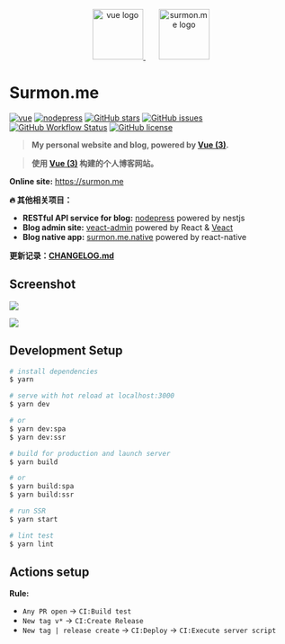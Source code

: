 <p align="center">
  <a href="https://vuejs.org" target="blank">
    <img src="https://raw.githubusercontent.com/surmon-china/surmon.me/master/presses/vue-logo.png" height="90" alt="vue logo" />
  </a>
  <span>&nbsp;&nbsp;&nbsp;&nbsp;&nbsp;</span>
  <a href="https://github.com/surmon-china/surmon.me" target="blank">
    <img src="https://raw.githubusercontent.com/surmon-china/surmon.me/master/presses/logo.png" height="90" alt="surmon.me logo" />
  </a>
</p>

# Surmon.me

[![vue](https://img.shields.io/badge/MADE%20WITH-VUE-42a97a?style=for-the-badge&labelColor=35495d)](https://vuejs.org)
[![nodepress](https://img.shields.io/badge/NODE-PRESS-83BA2F?style=for-the-badge&labelColor=90C53F)](https://github.com/surmon-china/nodepress)
[![GitHub stars](https://img.shields.io/github/stars/surmon-china/surmon.me.svg?style=for-the-badge)](https://github.com/surmon-china/surmon.me/stargazers)
[![GitHub issues](https://img.shields.io/github/issues-raw/surmon-china/surmon.me.svg?style=for-the-badge)](https://github.com/surmon-china/surmon.me/issues)
[![GitHub Workflow Status](https://img.shields.io/github/workflow/status/surmon-china/surmon.me/Deploy?style=for-the-badge&label=Deploy)](https://github.com/surmon-china/surmon.me/actions?query=workflow:%22Deploy%22)
[![GitHub license](https://img.shields.io/github/license/surmon-china/surmon.me.svg?style=for-the-badge)](https://github.com/surmon-china/surmon.me/blob/master/LICENSE)

> **My personal website and blog, powered by [Vue (3)](https://vuejs.org).**

> **使用 [Vue (3)](https://vuejs.org) 构建的个人博客网站。**

**Online site:** https://surmon.me

**🔥 其他相关项目：**

- **RESTful API service for blog:** [nodepress](https://github.com/surmon-china/nodepress) powered by nestjs
- **Blog admin site:** [veact-admin](https://github.com/surmon-china/veact-admin) powered by React & [Veact](https://github.com/veactjs/veact)
- **Blog native app:** [surmon.me.native](https://github.com/surmon-china/surmon.me.native) powered by react-native

**更新记录：[CHANGELOG.md](https://github.com/surmon-china/surmon.me/blob/master/CHANGELOG.md)**

## Screenshot

![](https://raw.githubusercontent.com/surmon-china/surmon.me/master/presses/pc.png)

![](https://raw.githubusercontent.com/surmon-china/surmon.me/master/presses/mobile.png)

## Development Setup

```bash
# install dependencies
$ yarn

# serve with hot reload at localhost:3000
$ yarn dev

# or
$ yarn dev:spa
$ yarn dev:ssr

# build for production and launch server
$ yarn build

# or
$ yarn build:spa
$ yarn build:ssr

# run SSR
$ yarn start

# lint test
$ yarn lint
```

## Actions setup

**Rule:**

- `Any PR open` → `CI:Build test`
- `New tag v*` → `CI:Create Release`
- `New tag | release create` → `CI:Deploy` → `CI:Execute server script`
